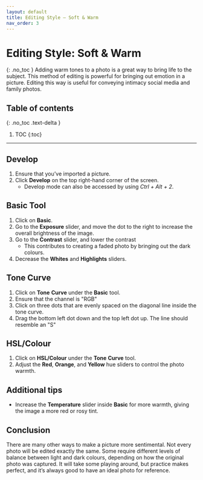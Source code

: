 ```yaml
---
layout: default
title: Editing Style — Soft & Warm
nav_order: 3
---
```


# Editing Style: Soft & Warm
{: .no_toc }
Adding warm tones to a photo is a great way to bring life to the subject. This method of editing is powerful for bringing out emotion in a picture. Editing this way is useful for conveying intimacy social media and family photos.

## Table of contents
{: .no_toc .text-delta }

1. TOC
{:toc}

---

## Develop
1. Ensure that you’ve imported a picture.
2. Click **Develop** on the top right-hand corner of the screen.
    *  Develop mode can also be accessed by using _Ctrl_ _+_ _Alt_ _+_ _2_. 
## Basic Tool
1. Click on **Basic**.
2. Go to the **Exposure** slider, and move the dot to the right to increase the overall brightness of the image.
3. Go to the **Contrast** slider, and lower the contrast 
    * This contributes to creating a faded photo by bringing out the dark colours.
5. Decrease the **Whites** and **Highlights** sliders.
## Tone Curve
1. Click on **Tone** **Curve** under the **Basic** tool.
2. Ensure that the channel is "RGB" 
3. Click on three dots that are evenly spaced on the diagonal line inside the tone curve.
4. Drag the bottom left dot down and the top left dot up. The line should resemble an "S"

## HSL/Colour
1. Click on **HSL/Colour** under the **Tone** **Curve** tool.
2. Adjust the **Red**, **Orange**, and **Yellow**  hue sliders to control the photo warmth.

## Additional tips
* Increase the **Temperature** slider inside **Basic** for more warmth, giving the image a more red or rosy tint.

## Conclusion
There are many other ways to make a picture more sentimental. Not every photo will be edited exactly the same.
Some require different levels of balance between light and dark colours, depending on how the original photo was captured.
It will take some playing around, but practice makes perfect, and it’s always good to have an ideal photo for reference.

